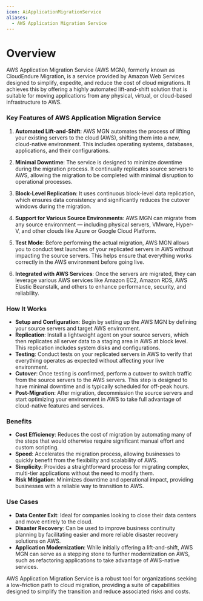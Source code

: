 ```yaml
---
icon: AiApplicationMigrationService
aliases:
  - AWS Application Migration Service
---
```

# Overview

AWS Application Migration Service (AWS MGN), formerly known as CloudEndure Migration, is a service provided by Amazon Web Services designed to simplify, expedite, and reduce the cost of cloud migrations. It achieves this by offering a highly automated lift-and-shift solution that is suitable for moving applications from any physical, virtual, or cloud-based infrastructure to AWS.

### Key Features of AWS Application Migration Service

1. **Automated Lift-and-Shift**: AWS MGN automates the process of lifting your existing servers to the cloud (AWS), shifting them into a new, cloud-native environment. This includes operating systems, databases, applications, and their configurations.
    
2. **Minimal Downtime**: The service is designed to minimize downtime during the migration process. It continually replicates source servers to AWS, allowing the migration to be completed with minimal disruption to operational processes.
    
3. **Block-Level Replication**: It uses continuous block-level data replication, which ensures data consistency and significantly reduces the cutover windows during the migration.
    
4. **Support for Various Source Environments**: AWS MGN can migrate from any source environment — including physical servers, VMware, Hyper-V, and other clouds like Azure or Google Cloud Platform.
    
5. **Test Mode**: Before performing the actual migration, AWS MGN allows you to conduct test launches of your replicated servers in AWS without impacting the source servers. This helps ensure that everything works correctly in the AWS environment before going live.
    
6. **Integrated with AWS Services**: Once the servers are migrated, they can leverage various AWS services like Amazon EC2, Amazon RDS, AWS Elastic Beanstalk, and others to enhance performance, security, and reliability.
    

### How It Works

- **Setup and Configuration**: Begin by setting up the AWS MGN by defining your source servers and target AWS environment.
- **Replication**: Install a lightweight agent on your source servers, which then replicates all server data to a staging area in AWS at block level. This replication includes system disks and configurations.
- **Testing**: Conduct tests on your replicated servers in AWS to verify that everything operates as expected without affecting your live environment.
- **Cutover**: Once testing is confirmed, perform a cutover to switch traffic from the source servers to the AWS servers. This step is designed to have minimal downtime and is typically scheduled for off-peak hours.
- **Post-Migration**: After migration, decommission the source servers and start optimizing your environment in AWS to take full advantage of cloud-native features and services.

### Benefits

- **Cost Efficiency**: Reduces the cost of migration by automating many of the steps that would otherwise require significant manual effort and custom scripting.
- **Speed**: Accelerates the migration process, allowing businesses to quickly benefit from the flexibility and scalability of AWS.
- **Simplicity**: Provides a straightforward process for migrating complex, multi-tier applications without the need to modify them.
- **Risk Mitigation**: Minimizes downtime and operational impact, providing businesses with a reliable way to transition to AWS.

### Use Cases

- **Data Center Exit**: Ideal for companies looking to close their data centers and move entirely to the cloud.
- **Disaster Recovery**: Can be used to improve business continuity planning by facilitating easier and more reliable disaster recovery solutions on AWS.
- **Application Modernization**: While initially offering a lift-and-shift, AWS MGN can serve as a stepping stone to further modernization on AWS, such as refactoring applications to take advantage of AWS-native services.

AWS Application Migration Service is a robust tool for organizations seeking a low-friction path to cloud migration, providing a suite of capabilities designed to simplify the transition and reduce associated risks and costs.